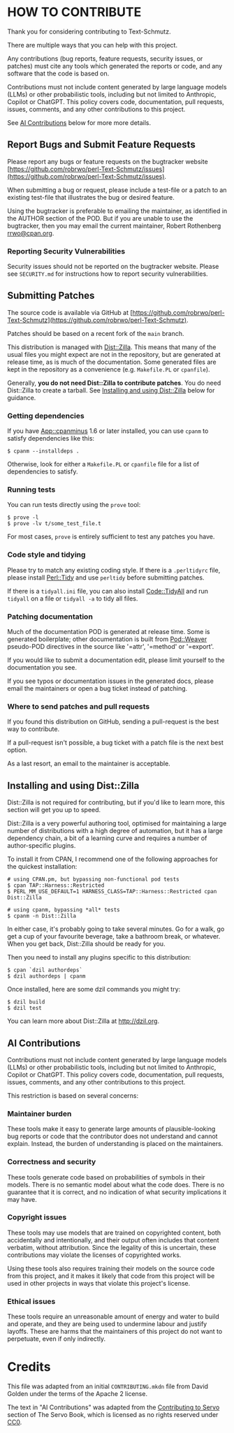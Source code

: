 # HOW TO CONTRIBUTE

Thank you for considering contributing to Text-Schmutz.

There are multiple ways that you can help with this project.

Any contributions (bug reports, feature requests, security issues, or patches)
must cite any tools which generated the reports or code, and any software that
the code is based on.

Contributions must not include content generated by large language models
(LLMs) or other probabilistic tools, including but not limited to Anthropic,
Copilot or ChatGPT.  This policy covers code, documentation, pull requests,
issues, comments, and any other contributions to this project.

See [AI Contributions](#ai-contributions) below for more more details.

## Report Bugs and Submit Feature Requests

Please report any bugs or feature requests on the bugtracker website
[https://github.com/robrwo/perl-Text-Schmutz/issues](https://github.com/robrwo/perl-Text-Schmutz/issues).

When submitting a bug or request, please include a test-file or a patch to an
existing test-file that illustrates the bug or desired feature.

Using the bugtracker is preferable to emailing the maintainer, as identified
in the AUTHOR section of the POD.  But if you are unable to use the
bugtracker, then you may email the current maintainer,
Robert Rothenberg <rrwo@cpan.org>.

### Reporting Security Vulnerabilities

Security issues should not be reported on the bugtracker website. Please see
`SECURITY.md` for instructions how to report security vulnerabilities.

## Submitting Patches

The source code is available via GitHub at
[https://github.com/robrwo/perl-Text-Schmutz](https://github.com/robrwo/perl-Text-Schmutz).

Patches should be based on a recent fork of the `main` branch.

This distribution is managed with [Dist::Zilla](https://dzil.org/).  This
means that many of the usual files you might expect are not in the repository,
but are generated at release time, as is much of the documentation.  Some
generated files are kept in the repository as a convenience
(e.g. `Makefile.PL` or `cpanfile`).

Generally, **you do not need Dist::Zilla to contribute patches**.  You do need
Dist::Zilla to create a tarball.
See [Installing and using Dist::Zilla](#installing-and-using-distzilla) below
for guidance.

### Getting dependencies

If you have [App::cpanminus](https://metacpan.org/pod/App::cpanminus) 1.6 or
later installed, you can use `cpanm` to satisfy dependencies like this:

    $ cpanm --installdeps .

Otherwise, look for either a `Makefile.PL` or `cpanfile` file for a list of
dependencies to satisfy.

### Running tests

You can run tests directly using the `prove` tool:

    $ prove -l
    $ prove -lv t/some_test_file.t

For most cases, `prove` is entirely sufficient to test any patches you have.

### Code style and tidying

Please try to match any existing coding style.  If there is a `.perltidyrc`
file, please install [Perl::Tidy](https://metacpan.org/pod/Perl::Tidy) and use
`perltidy` before submitting patches.

If there is a `tidyall.ini` file, you can also install
[Code::TidyAll](https://metacpan.org/pod/Code::TidyAll) and run `tidyall` on a
file or `tidyall -a` to tidy all files.

### Patching documentation

Much of the documentation POD is generated at release time.  Some is generated
boilerplate; other documentation is built from
[Pod::Weaver](https://metacpan.org/pod/Pod::Weaver) pseudo-POD directives in
the source like '=attr', '=method' or '=export'.

If you would like to submit a documentation edit, please limit yourself to the
documentation you see.

If you see typos or documentation issues in the generated docs, please email
the maintainers or open a bug ticket instead of patching.

### Where to send patches and pull requests

If you found this distribution on GitHub, sending a pull-request is the best way to contribute.

If a pull-request isn't possible, a bug ticket with a patch file is the next best option.

As a last resort, an email to the maintainer is acceptable.

## Installing and using Dist::Zilla

Dist::Zilla is not required for contributing, but if you'd like to learn more,
this section will get you up to speed.

Dist::Zilla is a very powerful authoring tool, optimised for maintaining a
large number of distributions with a high degree of automation, but it has a
large dependency chain, a bit of a learning curve and requires a number of
author-specific plugins.

To install it from CPAN, I recommend one of the following approaches for the
quickest installation:

    # using CPAN.pm, but bypassing non-functional pod tests
    $ cpan TAP::Harness::Restricted
    $ PERL_MM_USE_DEFAULT=1 HARNESS_CLASS=TAP::Harness::Restricted cpan Dist::Zilla

    # using cpanm, bypassing *all* tests
    $ cpanm -n Dist::Zilla

In either case, it's probably going to take several minutes.  Go for a walk,
go get a cup of your favourite beverage, take a bathroom break, or whatever.
When you get back, Dist::Zilla should be ready for you.

Then you need to install any plugins specific to this distribution:

    $ cpan `dzil authordeps`
    $ dzil authordeps | cpanm

Once installed, here are some dzil commands you might try:

    $ dzil build
    $ dzil test

You can learn more about Dist::Zilla at <http://dzil.org>.

## AI Contributions

Contributions must not include content generated by large language models
(LLMs) or other probabilistic tools, including but not limited to Anthropic,
Copilot or ChatGPT.  This policy covers code, documentation, pull requests,
issues, comments, and any other contributions to this project.

This restriction is based on several concerns:

### Maintainer burden

These tools make it easy to generate large amounts of plausible-looking bug
reports or code that the contributor does not understand and cannot explain.
Instead, the burden of understanding is placed on the maintainers.

### Correctness and security

These tools generate code based on probabilities of symbols in their models.
There is no semantic model about what the code does.  There is no guarantee
that it is correct, and no indication of what security implications it may
have.

### Copyright issues

These tools may use models that are trained on copyrighted content, both
accidentally and intentionally, and their output often includes that content
verbatim, without attribution.  Since the legality of this is uncertain, these
contributions may violate the licenses of copyrighted works.

Using these tools also requires training their models on the source code from
this project, and it makes it likely that code from this project will be used
in other projects in ways that violate this project's license.

### Ethical issues

These tools require an unreasonable amount of energy and water to build and
operate, and they are being used to undermine labour and justify layoffs.
These are harms that the maintainers of this project do not want to
perpetuate, even if only indirectly.

# Credits

This file was adapted from an initial `CONTRIBUTING.mkdn` file from David
Golden under the terms of the Apache 2 license.

The text in "AI Contributions" was adapted from the
[Contributing to Servo](https://book.servo.org/contributing.html) section of
The Servo Book, which is licensed as no rights reserved under
[CC0](https://creativecommons.org/public-domain/cc0/).
